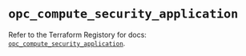 # `opc_compute_security_application`

Refer to the Terraform Registory for docs: [`opc_compute_security_application`](https://registry.terraform.io/providers/hashicorp/opc/1.4.1/docs/resources/compute_security_application).

